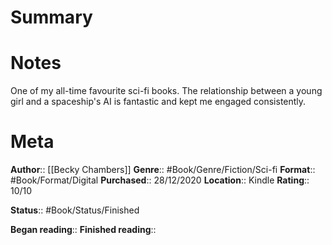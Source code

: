 # Summary

# Notes
One of my all-time favourite sci-fi books. The relationship between a young girl and a spaceship's AI is fantastic and kept me engaged consistently. 

# Meta
**Author**:: [[Becky Chambers]]
**Genre**:: #Book/Genre/Fiction/Sci-fi 
**Format**:: #Book/Format/Digital 
**Purchased**:: 28/12/2020
**Location**:: Kindle 
**Rating**:: 10/10

**Status**:: #Book/Status/Finished 

**Began reading**:: 
**Finished reading**:: 